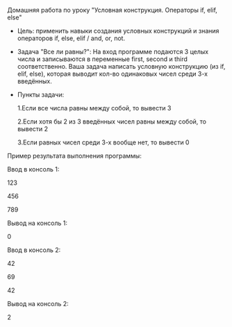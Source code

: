 Домашняя работа по уроку "Условная конструкция. Операторы if, elif, else"
- Цель: применить навыки создания условных конструкций и знания операторов if, else, elif / and, or, not.

- Задача "Все ли равны?":
На вход программе подаются 3 целых числа и записываются в переменные first, second и third соответственно.
Ваша задача написать условную конструкцию (из if, elif, else), которая выводит кол-во одинаковых чисел среди 3-х введённых.

- Пункты задачи:
  
  1.Если все числа равны между собой, то вывести 3
  
  2.Если хотя бы 2 из 3 введённых чисел равны между собой, то вывести 2
  
  3.Если равных чисел среди 3-х вообще нет, то вывести 0

Пример результата выполнения программы:

Ввод в консоль 1:

123

456

789

Вывод на консоль 1:

0

Ввод в консоль 2:

42

69

42

Вывод на консоль 2:

2
